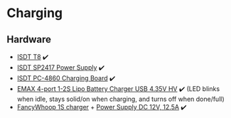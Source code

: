 # Charging

## Hardware

* [ISDT T8](https://www.amazon.de/-/nl/gp/product/B07QHTW9TM) ✔️
* [ISDT SP2417 Power Supply](https://droneshop.nl/isdt-sp2417-power-supply) ✔️
* [ISDT PC-4860 Charging Board](https://droneshop.nl/isdt-pc-4860-charging-board) ✔️
* [EMAX 4-port 1-2S Lipo Battery Charger USB 4.35V HV](https://emaxmodel.com/products/emax-charger-1-2s-lipo-battery-charger-usb-port-for-rc-drone-fpv-racing-for-tinyhawk-series-hv-4-35v) ✔️ (LED blinks when idle, stays solid/on when charging, and turns off when done/full)
* [FancyWhoop 1S charger](https://www.amazon.de/gp/product/B073QNF8XX) + [Power Supply DC 12V, 12.5A](https://www.amazon.de/gp/product/B07QV8W4DQ) ✔️
